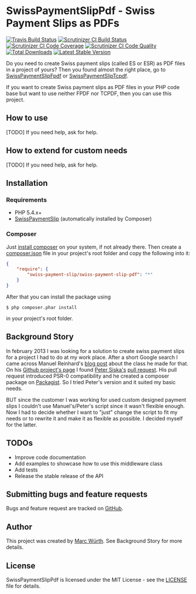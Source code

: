 SwissPaymentSlipPdf - Swiss Payment Slips as PDFs
=================================================

[![Travis Build Status](https://travis-ci.org/ravage84/SwissPaymentSlipPdf.png?branch=master)](https://travis-ci.org/ravage84/SwissPaymentSlipPdf)
[![Scrutinizer CI Build Status](https://scrutinizer-ci.com/g/ravage84/SwissPaymentSlipPdf/badges/build.png?b=master)](https://scrutinizer-ci.com/g/ravage84/SwissPaymentSlipPdf/build-status/master)
[![Scrutinizer CI Code Coverage](https://scrutinizer-ci.com/g/ravage84/SwissPaymentSlipPdf/badges/coverage.png?b=master)](https://scrutinizer-ci.com/g/ravage84/SwissPaymentSlipPdf/?branch=master)
[![Scrutinizer CI Code Quality](https://scrutinizer-ci.com/g/ravage84/SwissPaymentSlipPdf/badges/quality-score.png?b=master)](https://scrutinizer-ci.com/g/ravage84/SwissPaymentSlipPdf/?branch=master)
[![Total Downloads](https://poser.pugx.org/swiss-payment-slip/swiss-payment-slip-pdf/d/total.png)](https://packagist.org/packages/swiss-payment-slip/swiss-payment-slip-pdf)
[![Latest Stable Version](https://poser.pugx.org/swiss-payment-slip/swiss-payment-slip-pdf/v/stable.png)](https://packagist.org/packages/swiss-payment-slip/swiss-payment-slip-pdf)

Do you need to create Swiss payment slips (called ES or ESR) as PDF files in a project of yours?
Then you found almost the right place, go to [SwissPaymentSlipFpdf](https://github.com/ravage84/SwissPaymentSlipFpdf)
or [SwissPaymentSlipTcpdf](https://github.com/ravage84/SwissPaymentSlipTcpdf).

If you want to create Swiss payment slips as PDF files in your PHP code base
but want to use neither FPDF nor TCPDF, then you can use this project.

How to use
----------

[TODO]
If you need help, ask for help.

How to extend for custom needs
------------------------------

[TODO]
If you need help, ask for help.

Installation
------------

### Requirements

- PHP 5.4.x+
- [SwissPaymentSlip](https://github.com/ravage84/SwissPaymentSlip/) (automatically installed by Composer)

### Composer

Just [install composer](http://getcomposer.org/doc/00-intro.md#system-requirements) on your system, if not already there.
Then create a [composer.json](http://getcomposer.org/doc/04-schema.md) file in your project's root folder and copy the following into it:

```JSON
{
    "require": {
        "swiss-payment-slip/swiss-payment-slip-pdf": "*"
    }
}
```

After that you can install the package using

    $ php composer.phar install

in your project's root folder.

Background Story
----------------

In february 2013 I was looking for a solution to create swiss payment slips for a project I had to do at my work place.
After a short Google search I came across Manuel Reinhard's
[blog post](http://sprain.ch/blog/downloads/class-esr-besr-einzahlungsschein-php/) about the class he made for that.
On his [Github project's page](https://github.com/sprain/class.Einzahlungsschein.php) I found
[Peter Siska's](https://github.com/peschee) [pull request](https://github.com/sprain/class.Einzahlungsschein.php/pull/5).
His pull request introduced PSR-0 compatibility and he created a composer package on [Packagist](http://packagist.org/).
So I tried Peter's version and it suited my basic needs.

BUT since the customer I was working for used custom designed payment slips I couldn't use Manuel's/Peter's script
since it wasn't flexible enough.
Now I had to decide whether I want to "just" change the script to fit my needs or to rewrite it and
make it as flexible as possible.
I decided myself for the latter.

TODOs
-----

- Improve code documentation
- Add examples to showcase how to use this middleware class
- Add tests
- Release the stable release of the API

Submitting bugs and feature requests
------------------------------------

Bugs and feature request are tracked on [GitHub](https://github.com/ravage84/SwissPaymentSlipPdf/issues).

Author
------

This project was created by [Marc Würth](https://github.com/ravage84).
See Background Story for more details.

License
-------

SwissPaymentSlipPdf is licensed under the MIT License - see the [LICENSE](https://github.com/ravage84/SwissPaymentSlipPdf/blob/master/LICENSE) file for details.

